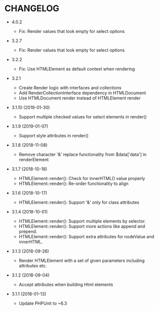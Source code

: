 CHANGELOG
===================

* 4.0.2
  * Fix: Render values that look empty for select options

* 3.2.7
  * Fix: Render values that look empty for select options

* 3.2.2
  * Fix: Use HTMLElement as default context when rendering
  
* 3.2.1
  * Create Render logic with interfaces and collections
  * Add RenderCollectionInterface dependency in HTMLDocument
  * Use HTMLDocument render instead of HTMLElement render 

* 3.1.10 (2019-01-30)
  * Support multiple checked values for select elements in render()
  
* 3.1.9 (2019-01-07)
  * Support style attributes in render()

* 3.1.8 (2018-11-08)
  * Remove character '&' replace functionality from $data['data'] in renderElement

* 3.1.7 (2018-10-18)
  * HTMLElement::render(): Check for innerHTML() value properly
  * HTMLElement::render(): Re-order functionality to align

* 3.1.6 (2018-10-17)
  * HTMLElement::render(): Support '&' only for class attributes
  
* 3.1.4 (2018-10-01)
  * HTMLElement::render(): Support multiple elements by selector.
  * HTMLElement::render(): Support more actions like append and prepend.
  * HTMLElement::render(): Support extra attributes for nodeValue and innerHTML.
  
* 3.1.3 (2018-09-26)
  * Render HTMLElement with a set of given parameters including attributes etc.
  
* 3.1.2 (2018-09-04)
  * Accept attributes when building Html elements
  
* 3.1.1 (2018-01-13)
  * Update PHPUnit to ~6.3

